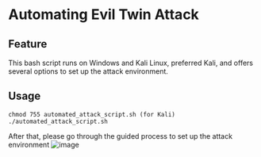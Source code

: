 # Automating Evil Twin Attack
## Feature
This bash script runs on Windows and Kali Linux, preferred Kali, and offers several options to set up the attack environment.

## Usage
```
chmod 755 automated_attack_script.sh (for Kali)
./automated_attack_script.sh
```
After that, please go through the guided process to set up the attack environment
![image](https://user-images.githubusercontent.com/77539966/175160104-58ea22a8-1638-4e75-b516-7d8d135e8978.png)
